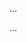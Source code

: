 <panel type="danger" header=":trophy: Can interpret an architecture diagram :star:" expandable expanded no-close>

<panel type="danger" header=":trophy: Can explain Software Architecture :star:" expandable>
  <include src="../../book/architecture/introduction/what/full.md" />
  <panel header=":dart: Evidence" expanded>

...

  </panel>
</panel>

<panel type="info" header=":trophy: Can explain multi-level design :star::star::star:" expandable>
  <include src="../../book/design/introduction/multilevelDesign/full.md" />
  <panel header=":dart: Evidence" expanded>

...

  </panel>
</panel>

</panel>

